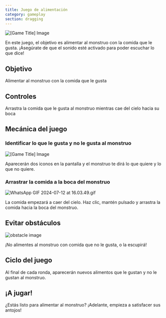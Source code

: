 ```yaml
---
title: Juego de alimentación
category: gameplay
section: dragging
---
```

![[Game Title] Image](https://help.studycat.com/hc/article_attachments/34827003977625)

En este juego, el objetivo es alimentar al monstruo con la comida que le gusta. ¡Asegúrate de que el sonido esté activado para poder escuchar lo que dice!

## Objetivo

Alimentar al monstruo con la comida que le gusta

## Controles

Arrastra la comida que le gusta al monstruo mientras cae del cielo hacia su boca

## Mecánica del juego

### Identificar lo que le gusta y no le gusta al monstruo

![[Game Title] Image](https://help.studycat.com/hc/article_attachments/34827003977625)

Aparecerán dos iconos en la pantalla y el monstruo te dirá lo que quiere y lo que no quiere.

### Arrastrar la comida a la boca del monstruo

![WhatsApp GIF 2024-07-12 at 16.03.49.gif](https://help.studycat.com/hc/article_attachments/34976665858457)

La comida empezará a caer del cielo. Haz clic, mantén pulsado y arrastra la comida hacia la boca del monstruo.

## Evitar obstáculos

![obstacle image](https://help.studycat.com/hc/article_attachments/34826992367897)

¡No alimentes al monstruo con comida que no le gusta, o la escupirá!

## Ciclo del juego

Al final de cada ronda, aparecerán nuevos alimentos que le gustan y no le gustan al monstruo.

## ¡A jugar!

¿Estás listo para alimentar al monstruo? ¡Adelante, empieza a satisfacer sus antojos!